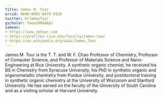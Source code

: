 ```yaml
---
Title: James M. Tour
orcid: 0000-0002-8479-9328 
twitter: DrJamesTour
gscholar: YwoecRMAAAAJ
sameas:
- https://www.jmtour.com
- https://profiles.rice.edu/faculty/james-tour
- https://en.wikipedia.org/wiki/James_Tour
---
```

James M. Tour is the T. T. and W. F. Chao Professor of Chemistry, Professor of Computer Science, and Professor of Materials Science and Nano-Engineering at Rice University. A synthetic organic chemist, he received his BS in Chemistry from Syracuse University, his PhD in synthetic organic and organometallic chemistry from Purdue University, and postdoctoral training in synthetic organic chemistry at the University of Wisconsin and Stanford University. He has served on the faculty of the University of South Carolina and as a visiting scholar at Harvard University.
